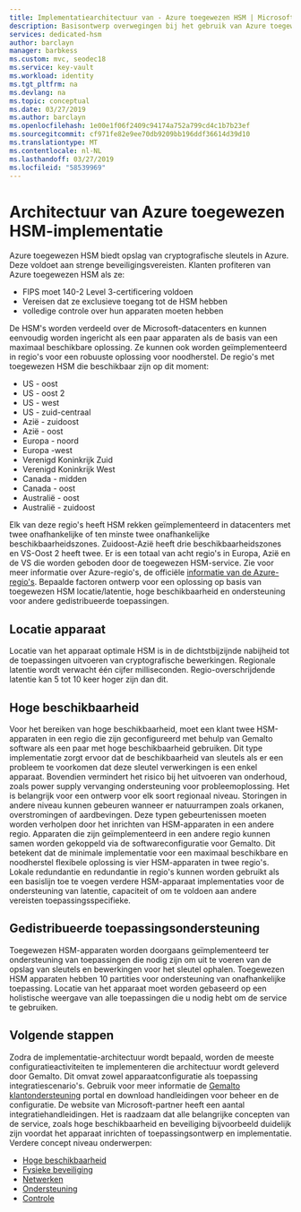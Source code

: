 ```yaml
---
title: Implementatiearchitectuur van - Azure toegewezen HSM | Microsoft Docs
description: Basisontwerp overwegingen bij het gebruik van Azure toegewezen HSM als onderdeel van de toepassingsarchitectuur van een
services: dedicated-hsm
author: barclayn
manager: barbkess
ms.custom: mvc, seodec18
ms.service: key-vault
ms.workload: identity
ms.tgt_pltfrm: na
ms.devlang: na
ms.topic: conceptual
ms.date: 03/27/2019
ms.author: barclayn
ms.openlocfilehash: 1e00e1f06f2409c94174a752a799cd4c1b7b23ef
ms.sourcegitcommit: cf971fe82e9ee70db9209bb196ddf36614d39d10
ms.translationtype: MT
ms.contentlocale: nl-NL
ms.lasthandoff: 03/27/2019
ms.locfileid: "58539969"
---
```

# <a name="azure-dedicated-hsm-deployment-architecture"></a>Architectuur van Azure toegewezen HSM-implementatie

Azure toegewezen HSM biedt opslag van cryptografische sleutels in Azure. Deze voldoet aan strenge beveiligingsvereisten. Klanten profiteren van Azure toegewezen HSM als ze:

* FIPS moet 140-2 Level 3-certificering voldoen
* Vereisen dat ze exclusieve toegang tot de HSM hebben
* volledige controle over hun apparaten moeten hebben

De HSM's worden verdeeld over de Microsoft-datacenters en kunnen eenvoudig worden ingericht als een paar apparaten als de basis van een maximaal beschikbare oplossing. Ze kunnen ook worden geïmplementeerd in regio's voor een robuuste oplossing voor noodherstel. De regio's met toegewezen HSM die beschikbaar zijn op dit moment:

* US - oost
* US - oost 2
* US - west
* US - zuid-centraal
* Azië - zuidoost
* Azië - oost
* Europa - noord
* Europa -west
* Verenigd Koninkrijk Zuid
* Verenigd Koninkrijk West
* Canada - midden
* Canada - oost
* Australië - oost
* Australië - zuidoost

Elk van deze regio's heeft HSM rekken geïmplementeerd in datacenters met twee onafhankelijke of ten minste twee onafhankelijke beschikbaarheidszones. Zuidoost-Azië heeft drie beschikbaarheidszones en VS-Oost 2 heeft twee. Er is een totaal van acht regio's in Europa, Azië en de VS die worden geboden door de toegewezen HSM-service. Zie voor meer informatie over Azure-regio's, de officiële [informatie van de Azure-regio's](https://azure.microsoft.com/global-infrastructure/regions/).
Bepaalde factoren ontwerp voor een oplossing op basis van toegewezen HSM locatie/latentie, hoge beschikbaarheid en ondersteuning voor andere gedistribueerde toepassingen.

## <a name="device-location"></a>Locatie apparaat

Locatie van het apparaat optimale HSM is in de dichtstbijzijnde nabijheid tot de toepassingen uitvoeren van cryptografische bewerkingen. Regionale latentie wordt verwacht één cijfer milliseconden. Regio-overschrijdende latentie kan 5 tot 10 keer hoger zijn dan dit.

## <a name="high-availability"></a>Hoge beschikbaarheid

Voor het bereiken van hoge beschikbaarheid, moet een klant twee HSM-apparaten in een regio die zijn geconfigureerd met behulp van Gemalto software als een paar met hoge beschikbaarheid gebruiken. Dit type implementatie zorgt ervoor dat de beschikbaarheid van sleutels als er een probleem te voorkomen dat deze sleutel verwerkingen is een enkel apparaat. Bovendien vermindert het risico bij het uitvoeren van onderhoud, zoals power supply vervanging ondersteuning voor probleemoplossing. Het is belangrijk voor een ontwerp voor elk soort regionaal niveau. Storingen in andere niveau kunnen gebeuren wanneer er natuurrampen zoals orkanen, overstromingen of aardbevingen. Deze typen gebeurtenissen moeten worden verholpen door het inrichten van HSM-apparaten in een andere regio. Apparaten die zijn geïmplementeerd in een andere regio kunnen samen worden gekoppeld via de softwareconfiguratie voor Gemalto. Dit betekent dat de minimale implementatie voor een maximaal beschikbare en noodherstel flexibele oplossing is vier HSM-apparaten in twee regio's. Lokale redundantie en redundantie in regio's kunnen worden gebruikt als een basislijn toe te voegen verdere HSM-apparaat implementaties voor de ondersteuning van latentie, capaciteit of om te voldoen aan andere vereisten toepassingsspecifieke.

## <a name="distributed-application-support"></a>Gedistribueerde toepassingsondersteuning

Toegewezen HSM-apparaten worden doorgaans geïmplementeerd ter ondersteuning van toepassingen die nodig zijn om uit te voeren van de opslag van sleutels en bewerkingen voor het sleutel ophalen. Toegewezen HSM apparaten hebben 10 partities voor ondersteuning van onafhankelijke toepassing. Locatie van het apparaat moet worden gebaseerd op een holistische weergave van alle toepassingen die u nodig hebt om de service te gebruiken.

## <a name="next-steps"></a>Volgende stappen

Zodra de implementatie-architectuur wordt bepaald, worden de meeste configuratieactiviteiten te implementeren die architectuur wordt geleverd door Gemalto. Dit omvat zowel apparaatconfiguratie als toepassing integratiescenario's. Gebruik voor meer informatie de [Gemalto klantondersteuning](https://supportportal.gemalto.com/csm/) portal en download handleidingen voor beheer en de configuratie. De website van Microsoft-partner heeft een aantal integratiehandleidingen.
Het is raadzaam dat alle belangrijke concepten van de service, zoals hoge beschikbaarheid en beveiliging bijvoorbeeld duidelijk zijn voordat het apparaat inrichten of toepassingsontwerp en implementatie.
Verdere concept niveau onderwerpen:

* [Hoge beschikbaarheid](high-availability.md)
* [Fysieke beveiliging](physical-security.md)
* [Netwerken](networking.md)
* [Ondersteuning](supportability.md)
* [Controle](monitoring.md)
